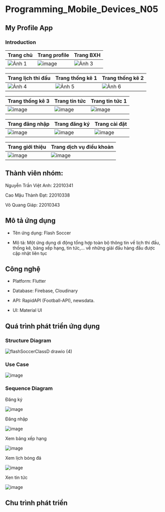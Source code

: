 # Programming_Mobile_Devices_N05

## My Profile App

### Introduction

| Trang chủ                                 | Trang profile                                  | Trang BXH                                  |
|---------------------------------------|----------------------------------------|----------------------------------------|
| ![Ảnh 1](https://github.com/user-attachments/assets/f35a6e69-e0be-4deb-8f92-549b9a20bbdc) | ![image](https://github.com/user-attachments/assets/7f6b159e-88a4-472c-995a-1574e67c8ed6)| ![Ảnh 3](https://github.com/user-attachments/assets/9281bc73-9d1a-468f-98c5-e909ee271827) |

| Trang lịch thi đấu                                | Trang thống kê 1                                  | Trang thống kê 2                                 |
|---------------------------------------|----------------------------------------|----------------------------------------|
| ![Ảnh 4](https://github.com/user-attachments/assets/82f696ff-e114-49f4-a5be-ed2795ca8937) | ![Ảnh 5](https://github.com/user-attachments/assets/9da845c7-ab5f-4029-8097-02499f57e355) | ![Ảnh 6](https://github.com/user-attachments/assets/47285073-d0eb-4149-86a3-cad20f797b98) |

| Trang thống kê 3                                | Trang tin tức                               | Trang tin tức 1                                 |
|---------------------------------------|----------------------------------------|----------------------------------------|
| ![image](https://github.com/user-attachments/assets/5e8b5ab0-54da-440c-88c3-59c89e3ad687)| ![image](https://github.com/user-attachments/assets/97bcbcb9-cb6c-40d3-a4d7-0858a83b4001)| ![image](https://github.com/user-attachments/assets/7d0a9cd9-592b-401e-8465-96ed954ef42b)|

| Trang đăng nhập                                | Trang đăng ký                               | Trang cài đặt                                |
|---------------------------------------|----------------------------------------|----------------------------------------|
| ![image](https://github.com/user-attachments/assets/d734b39a-926d-40a9-92a7-376fd347ef8d)|![image](https://github.com/user-attachments/assets/cdde5118-1525-4110-a9c9-2d0315486707)| ![image](https://github.com/user-attachments/assets/0a1df3a9-051e-4363-b7a2-1980184a71c9)|

| Trang giới thiệu                      | Trang dịch vụ điều khoản               |
|---------------------------------------|----------------------------------------|
| ![image](https://github.com/user-attachments/assets/c7072fcc-74e8-491c-ba96-53277ce61123)|![image](https://github.com/user-attachments/assets/10ef1216-ab8e-48f3-a91d-08b8b0e44e95)|

## Thành viên nhóm: 
Nguyễn Trần Việt Anh: 22010341

Cao Mậu Thành Đạt: 22010338

Võ Quang Giáp: 22010343

## Mô tả ứng dụng

- Tên ứng dụng: Flash Soccer

- Mô tả: Một ứng dụng di động tổng hợp toàn bộ thông tin về lịch thi đấu, thống kê, bảng xếp hạng, tin tức,... về những giải đấu hàng đấu được cập nhật liên tục

## Công nghệ 

- Platform: Flutter

- Database: Firebase, Cloudinary

- API: RapidAPI (Football-API), newsdata.

- UI: Material UI

## Quá trình phát triển ứng dụng

### Structure Diagram

![flashSoccerClassD drawio (4)](https://github.com/user-attachments/assets/2e5d3d9b-c5ed-4e0e-9b39-0b14093648a7)

### Use Case

![image](https://github.com/user-attachments/assets/7bb886db-2e7e-47c0-9b57-2226fac72c86)


### Sequence Diagram

Đăng ký

![image](https://github.com/user-attachments/assets/34204a0e-7215-4bab-bae4-00bd4309ab99)

Đăng nhập

![image](https://github.com/user-attachments/assets/3e014a8d-cf9b-4189-9b62-f164c64e6d18)

Xem bảng xếp hạng

![image](https://github.com/user-attachments/assets/8e3f0ae1-decb-4026-bd81-bd9120c798fd)

Xem lịch bóng đá

![image](https://github.com/user-attachments/assets/9c20fc5a-f1a4-4798-981c-975d3d69a9c5)

Xen tin tức 

![image](https://github.com/user-attachments/assets/ca84e7cc-f4c1-4fdd-baad-aa2453e4dd81)

## Chu trình phát triển
